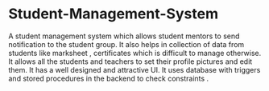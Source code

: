 # Student-Management-System
A student management system which allows student mentors to send notification to the student group.
It also helps in collection of data from students like marksheet , certificates which is difficult to manage otherwise.
It allows all the students and teachers to set their profile pictures and edit them.
It has a well designed and attractive UI.
It uses database with triggers and stored procedures in the backend to check constraints .
